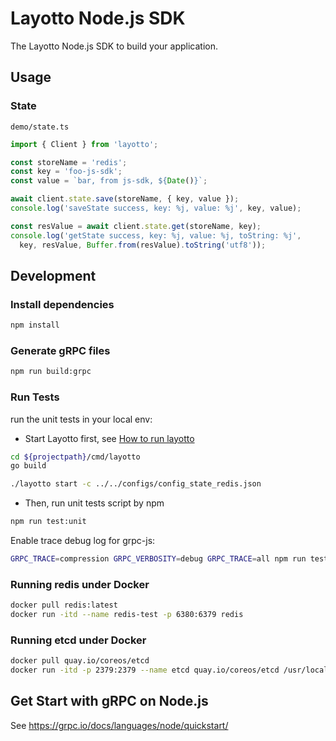 # Layotto Node.js SDK

The Layotto Node.js SDK to build your application.

## Usage

### State

`demo/state.ts`

```ts
import { Client } from 'layotto';

const storeName = 'redis';
const key = 'foo-js-sdk';
const value = `bar, from js-sdk, ${Date()}`;

await client.state.save(storeName, { key, value });
console.log('saveState success, key: %j, value: %j', key, value);

const resValue = await client.state.get(storeName, key);
console.log('getState success, key: %j, value: %j, toString: %j',
  key, resValue, Buffer.from(resValue).toString('utf8'));
```

## Development

### Install dependencies

```bash
npm install
```

### Generate gRPC files

```bash
npm run build:grpc
```

### Run Tests

run the unit tests in your local env:

- Start Layotto first, see [How to run layotto](https://mosn.io/layotto/#/zh/start/state/start?id=%e7%ac%ac%e4%ba%8c%e6%ad%a5%ef%bc%9a%e8%bf%90%e8%a1%8clayotto)

```bash
cd ${projectpath}/cmd/layotto
go build

./layotto start -c ../../configs/config_state_redis.json
```

- Then, run unit tests script by npm

```bash
npm run test:unit
```

Enable trace debug log for grpc-js:

```bash
GRPC_TRACE=compression GRPC_VERBOSITY=debug GRPC_TRACE=all npm run test test/unit/Invoker.test.ts
```

### Running redis under Docker

```bash
docker pull redis:latest
docker run -itd --name redis-test -p 6380:6379 redis
```

### Running etcd under Docker

```bash
docker pull quay.io/coreos/etcd
docker run -itd -p 2379:2379 --name etcd quay.io/coreos/etcd /usr/local/bin/etcd -advertise-client-urls http://0.0.0.0:2379 -listen-client-urls http://0.0.0.0:2379
```

## Get Start with gRPC on Node.js

See https://grpc.io/docs/languages/node/quickstart/
